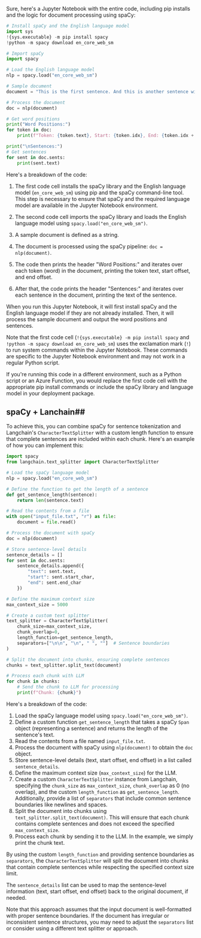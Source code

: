 Sure, here's a Jupyter Notebook with the entire code, including pip installs and the logic for document processing using spaCy:

```python
# Install spaCy and the English language model
import sys
!{sys.executable} -m pip install spacy
!python -m spacy download en_core_web_sm
```

```python
# Import spaCy
import spacy

# Load the English language model
nlp = spacy.load("en_core_web_sm")

# Sample document
document = "This is the first sentence. And this is another sentence with multiple words."

# Process the document
doc = nlp(document)

# Get word positions
print("Word Positions:")
for token in doc:
    print(f"Token: {token.text}, Start: {token.idx}, End: {token.idx + len(token.text)}")

print("\nSentences:")
# Get sentences
for sent in doc.sents:
    print(sent.text)
```

Here's a breakdown of the code:

1. The first code cell installs the spaCy library and the English language model (`en_core_web_sm`) using pip and the spaCy command-line tool. This step is necessary to ensure that spaCy and the required language model are available in the Jupyter Notebook environment.

2. The second code cell imports the spaCy library and loads the English language model using `spacy.load("en_core_web_sm")`.

3. A sample document is defined as a string.

4. The document is processed using the spaCy pipeline: `doc = nlp(document)`.

5. The code then prints the header "Word Positions:" and iterates over each token (word) in the document, printing the token text, start offset, and end offset.

6. After that, the code prints the header "Sentences:" and iterates over each sentence in the document, printing the text of the sentence.

When you run this Jupyter Notebook, it will first install spaCy and the English language model if they are not already installed. Then, it will process the sample document and output the word positions and sentences.

Note that the first code cell (`!{sys.executable} -m pip install spacy` and `!python -m spacy download en_core_web_sm`) uses the exclamation mark (`!`) to run system commands within the Jupyter Notebook. These commands are specific to the Jupyter Notebook environment and may not work in a regular Python script.

If you're running this code in a different environment, such as a Python script or an Azure Function, you would replace the first code cell with the appropriate pip install commands or include the spaCy library and language model in your deployment package.


## spaCy + Lanchain##

To achieve this, you can combine spaCy for sentence tokenization and Langchain's `CharacterTextSplitter` with a custom length function to ensure that complete sentences are included within each chunk. Here's an example of how you can implement this:

```python
import spacy
from langchain.text_splitter import CharacterTextSplitter

# Load the spaCy language model
nlp = spacy.load("en_core_web_sm")

# Define the function to get the length of a sentence
def get_sentence_length(sentence):
    return len(sentence.text)

# Read the contents from a file
with open("input_file.txt", "r") as file:
    document = file.read()

# Process the document with spaCy
doc = nlp(document)

# Store sentence-level details
sentence_details = []
for sent in doc.sents:
    sentence_details.append({
        "text": sent.text,
        "start": sent.start_char,
        "end": sent.end_char
    })

# Define the maximum context size
max_context_size = 5000

# Create a custom text splitter
text_splitter = CharacterTextSplitter(
    chunk_size=max_context_size,
    chunk_overlap=0,
    length_function=get_sentence_length,
    separators=["\n\n", "\n", " ", ""]  # Sentence boundaries
)

# Split the document into chunks, ensuring complete sentences
chunks = text_splitter.split_text(document)

# Process each chunk with LLM
for chunk in chunks:
    # Send the chunk to LLM for processing
    print(f"Chunk: {chunk}")
```

Here's a breakdown of the code:

1. Load the spaCy language model using `spacy.load("en_core_web_sm")`.
2. Define a custom function `get_sentence_length` that takes a spaCy `Span` object (representing a sentence) and returns the length of the sentence's text.
3. Read the contents from a file named `input_file.txt`.
4. Process the document with spaCy using `nlp(document)` to obtain the `doc` object.
5. Store sentence-level details (text, start offset, end offset) in a list called `sentence_details`.
6. Define the maximum context size (`max_context_size`) for the LLM.
7. Create a custom `CharacterTextSplitter` instance from Langchain, specifying the `chunk_size` as `max_context_size`, `chunk_overlap` as 0 (no overlap), and the custom `length_function` as `get_sentence_length`. Additionally, provide a list of `separators` that include common sentence boundaries like newlines and spaces.
8. Split the document into chunks using `text_splitter.split_text(document)`. This will ensure that each chunk contains complete sentences and does not exceed the specified `max_context_size`.
9. Process each chunk by sending it to the LLM. In the example, we simply print the chunk text.

By using the custom `length_function` and providing sentence boundaries as `separators`, the `CharacterTextSplitter` will split the document into chunks that contain complete sentences while respecting the specified context size limit.

The `sentence_details` list can be used to map the sentence-level information (text, start offset, end offset) back to the original document, if needed.

Note that this approach assumes that the input document is well-formatted with proper sentence boundaries. If the document has irregular or inconsistent sentence structures, you may need to adjust the `separators` list or consider using a different text splitter or approach.
